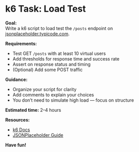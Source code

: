 # k6 Task: Load Test

**Goal:**  
Write a k6 script to load test the `/posts` endpoint on [jsonplaceholder.typicode.com](https://jsonplaceholder.typicode.com).

**Requirements:**

- Test GET `/posts` with at least 10 virtual users
- Add thresholds for response time and success rate
- Assert on response status and timing
- (Optional) Add some POST traffic

**Guidance:**

- Organize your script for clarity
- Add comments to explain your choices
- You don’t need to simulate high load — focus on structure

**Estimated time:** 2–4 hours

**Resources:**

- [k6 Docs](https://k6.io/docs/)
- [JSONPlaceholder Guide](https://jsonplaceholder.typicode.com/guide/)

**Have fun!**
